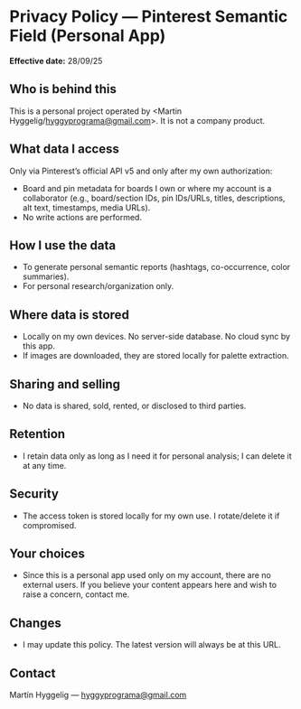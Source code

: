 # Privacy Policy — Pinterest Semantic Field (Personal App)

**Effective date:** 28/09/25

## Who is behind this
This is a personal project operated by <Martin Hyggelig/hyggyprograma@gmail.com>. It is not a company product.

## What data I access
Only via Pinterest’s official API v5 and only after my own authorization:
- Board and pin metadata for boards I own or where my account is a collaborator
  (e.g., board/section IDs, pin IDs/URLs, titles, descriptions, alt text, timestamps, media URLs).
- No write actions are performed.

## How I use the data
- To generate personal semantic reports (hashtags, co-occurrence, color summaries).
- For personal research/organization only.

## Where data is stored
- Locally on my own devices. No server-side database. No cloud sync by this app.
- If images are downloaded, they are stored locally for palette extraction.

## Sharing and selling
- No data is shared, sold, rented, or disclosed to third parties.

## Retention
- I retain data only as long as I need it for personal analysis; I can delete it at any time.

## Security
- The access token is stored locally for my own use. I rotate/delete it if compromised.

## Your choices
- Since this is a personal app used only on my account, there are no external users.
  If you believe your content appears here and wish to raise a concern, contact me.

## Changes
- I may update this policy. The latest version will always be at this URL.

## Contact
Martín Hyggelig — hyggyprograma@gmail.com

